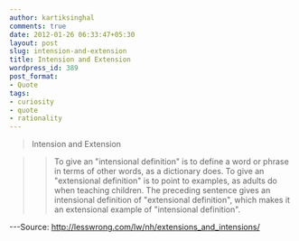 ```yaml
---
author: kartiksinghal
comments: true
date: 2012-01-26 06:33:47+05:30
layout: post
slug: intension-and-extension
title: Intension and Extension
wordpress_id: 389
post_format:
- Quote
tags:
- curiosity
- quote
- rationality
---
```


> Intension and Extension

>> To give an "intensional definition" is to define a word or phrase in terms of other words, as a dictionary does. To give an "extensional definition" is to point to examples, as adults do when teaching children. The preceding sentence gives an intensional definition of "extensional definition", which makes it an extensional example of "intensional definition".

---Source: http://lesswrong.com/lw/nh/extensions_and_intensions/
